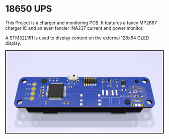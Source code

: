 # 18650 UPS

This Project is a charger and monitoring PCB. It features a fancy MP2667 charger IC and an even fancier INA237 current and power monitor. 

A STM32L151 is used to display content on the external 128x64 OLED display.

![Screenshot](Screenshots/v3.JPG)
